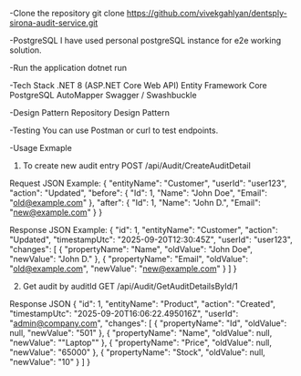 -Clone the repository
git clone https://github.com/vivekgahlyan/dentsply-sirona-audit-service.git

-PostgreSQL
I have used personal postgreSQL instance for e2e working solution.

-Run the application
dotnet run

-Tech Stack
.NET 8 (ASP.NET Core Web API)
Entity Framework Core
PostgreSQL
AutoMapper
Swagger / Swashbuckle

-Design Pattern
Repository Design Pattern

-Testing
You can use Postman or curl to test endpoints.

-Usage Exmaple
1) To create new audit entry
POST /api/Audit/CreateAuditDetail

Request JSON Example:
{
  "entityName": "Customer",
  "userId": "user123",
  "action": "Updated",
  "before": {
    "Id": 1,
    "Name": "John Doe",
    "Email": "old@example.com"
  },
  "after": {
    "Id": 1,
    "Name": "John D.",
    "Email": "new@example.com"
  }
}

Response JSON Example:
{
  "id": 1,
  "entityName": "Customer",
  "action": "Updated",
  "timestampUtc": "2025-09-20T12:30:45Z",
  "userId": "user123",
  "changes": [
    {
      "propertyName": "Name",
      "oldValue": "John Doe",
      "newValue": "John D."
    },
    {
      "propertyName": "Email",
      "oldValue": "old@example.com",
      "newValue": "new@example.com"
    }
  ]
}

2) Get audit by auditId
GET /api/Audit/GetAuditDetailsById/1

Response JSON
{
    "id": 1,
    "entityName": "Product",
    "action": "Created",
    "timestampUtc": "2025-09-20T16:06:22.495016Z",
    "userId": "admin@company.com",
    "changes": [
        {
            "propertyName": "Id",
            "oldValue": null,
            "newValue": "501"
        },
        {
            "propertyName": "Name",
            "oldValue": null,
            "newValue": "\"Laptop\""
        },
        {
            "propertyName": "Price",
            "oldValue": null,
            "newValue": "65000"
        },
        {
            "propertyName": "Stock",
            "oldValue": null,
            "newValue": "10"
        }
    ]
}